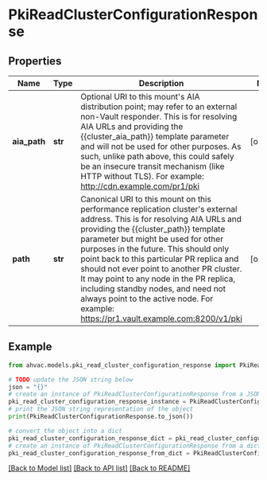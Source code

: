 # PkiReadClusterConfigurationResponse


## Properties

Name | Type | Description | Notes
------------ | ------------- | ------------- | -------------
**aia_path** | **str** | Optional URI to this mount&#39;s AIA distribution point; may refer to an external non-Vault responder. This is for resolving AIA URLs and providing the {{cluster_aia_path}} template parameter and will not be used for other purposes. As such, unlike path above, this could safely be an insecure transit mechanism (like HTTP without TLS). For example: http://cdn.example.com/pr1/pki | [optional] 
**path** | **str** | Canonical URI to this mount on this performance replication cluster&#39;s external address. This is for resolving AIA URLs and providing the {{cluster_path}} template parameter but might be used for other purposes in the future. This should only point back to this particular PR replica and should not ever point to another PR cluster. It may point to any node in the PR replica, including standby nodes, and need not always point to the active node. For example: https://pr1.vault.example.com:8200/v1/pki | [optional] 

## Example

```python
from ahvac.models.pki_read_cluster_configuration_response import PkiReadClusterConfigurationResponse

# TODO update the JSON string below
json = "{}"
# create an instance of PkiReadClusterConfigurationResponse from a JSON string
pki_read_cluster_configuration_response_instance = PkiReadClusterConfigurationResponse.from_json(json)
# print the JSON string representation of the object
print(PkiReadClusterConfigurationResponse.to_json())

# convert the object into a dict
pki_read_cluster_configuration_response_dict = pki_read_cluster_configuration_response_instance.to_dict()
# create an instance of PkiReadClusterConfigurationResponse from a dict
pki_read_cluster_configuration_response_from_dict = PkiReadClusterConfigurationResponse.from_dict(pki_read_cluster_configuration_response_dict)
```
[[Back to Model list]](../README.md#documentation-for-models) [[Back to API list]](../README.md#documentation-for-api-endpoints) [[Back to README]](../README.md)


